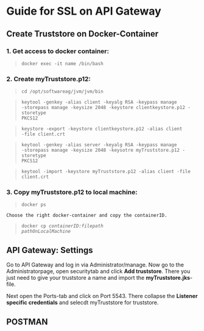 # Guide for SSL on API Gateway
## Create Truststore on Docker-Container
### 1. Get access to docker container:
> <code>docker exec -it name /bin/bash</code>

### 2. Create myTruststore.p12:
> <code>cd /opt/softwareag/jvm/jvm/bin</code>

> <code>keytool -genkey -alias client -keyalg RSA -keypass manage -storepass manage -keysize 2048 -keystore clientkeystore.p12 -storetype PKCS12</code>

> <code>keystore -export -keystore clientkeystore.p12 -alias client -file client.crt</code>

> <code>keytool -genkey -alias server -keyalg RSA -keypass manage -storepass manage -keysize 2048 -keysotre myTruststore.p12 -storetype PKCS12</code>

> <code>keytool -import -keystore myTruststore.p12 -alias client -file client.crt</code>

### 3. Copy myTruststore.p12 to local machine:
> <code>docker ps</code>

    Choose the right docker-container and copy the containerID.

> <code>docker cp *containerID:filepath pathOnLocalMachine*</code>

## API Gateway: Settings
Go to API Gateway and log in via Administrator/manage.
Now go to the Administratorpage, open securitytab and click **Add truststore**. There you just need to give your truststore a name and import the **myTruststore.jks**-file. 

Next open the Ports-tab and click on Port 5543. There collapse the **Listener specific credentials** and selecdt myTruststore for truststore.

## POSTMAN